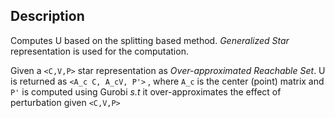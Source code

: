 ## Description

Computes U based on the splitting based method. _Generalized Star_ representation is used for the computation. 

Given a `<C,V,P>` star representation as _Over-approximated Reachable Set_. U is returned as `<A_c C, A_cV, P'>` , where `A_c` is the center (point) matrix and `P'` is computed using Gurobi _s.t_ it over-approximates the effect of perturbation given `<C,V,P>`

